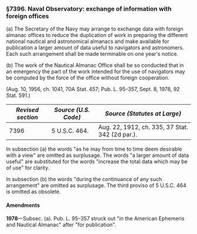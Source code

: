 ### §7396. Naval Observatory: exchange of information with foreign offices ###

(a) The Secretary of the Navy may arrange to exchange data with foreign almanac offices to reduce the duplication of work in preparing the different national nautical and astronomical almanacs and make available for publication a larger amount of data useful to navigators and astronomers. Each such arrangement shall be made terminable on one year's notice.

(b) The work of the Nautical Almanac Office shall be so conducted that in an emergency the part of the work intended for the use of navigators may be computed by the force of the office without foreign cooperation.

(Aug. 10, 1956, ch. 1041, 70A Stat. 457; Pub. L. 95–357, Sept. 8, 1978, 92 Stat. 591.)

|*Revised section*|*Source (U.S. Code)*|         *Source (Statutes at Large)*          |
|-----------------|--------------------|-----------------------------------------------|
|      7396       |   5 U.S.C. 464.    |Aug. 22, 1912, ch. 335, 37 Stat. 342 (2d par.).|

In subsection (a) the words "as he may from time to time deem desirable with a view" are omitted as surplusage. The words "a larger amount of data useful" are substituted for the words "increase the total data which may be of use" for clarity.

In subsection (b) the words "during the continuance of any such arrangement" are omitted as surplusage. The third proviso of 5 U.S.C. 464 is omitted as obsolete.

#### Amendments ####

**1978**—Subsec. (a). Pub. L. 95–357 struck out "in the American Ephemeris and Nautical Almanac" after "for publication".